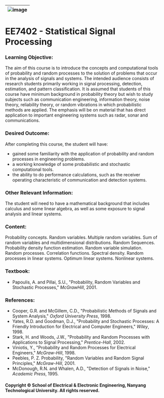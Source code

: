 |![image](https://github.com/ldkong1205/NTU-Graduate-Courses/blob/master/Courses/EE7401/logo.png)|
|---|
# EE7402 - Statistical Signal Processing

### Learning Objective:

The aim of this course is to introduce the concepts and computational tools of probability and random processes to the solution of problems that occur in the analysis of signals and systems. The intended audience consists of research students primarily working in signal processing, detection, estimation, and pattern classification. It is assumed that students of this course have minimum background in probability theory but wish to study subjects such as communication engineering, information theory, noise theory, reliability theory, or random vibrations in which probabilistic methods are applied. The emphasis will be on material that has direct application to important engineering systems such as radar, sonar and communications.

### Desired Outcome:

After completing this course, the student will have:
- gained some familiarity with the application of probability and random processes in engineering problems.
- a working knowledge of some probabilistic and stochastic computational tools.
- the ability to do performance calculations, such as the receiver operating characteristic of communication and detection systems.

### Other Relevant Information:

The student will need to have a mathematical background that includes calculus and some linear algebra, as well as some exposure to signal analysis and linear systems.

### Content:

Probability concepts. Random variables. Multiple random variables. Sum of random variables and multidimensional distributions. Random Sequences. Probability density function estimation. Random variable simulation. Random processes. Correlation functions. Spectral density. Random processes in linear systems. Optimum linear systems. Nonlinear systems.

### Textbook:

- Papoulis, A. and Pillai, S.U., "Probability, Random Variables and Stochastic Processes," <i>McGrawHill</i>, 2001.

### References:

- Cooper, G.R. and McGillem, C.D., "Probabilistic Methods of Signals and System Analysis," <i>Oxford University Press</i>, 1998.
- Yates, R.D. and Goodman, D.J., "Probability and Stochastic Processes: A Friendly Introduction for Electrical and Computer Engineers," <i>Wiley</i>, 1998.
- Stark, H. and Woods, J.W., "Probability and Random Processes with Applications to Signal Processing," <i>Prentice-Hall</i>, 2002.
- Viniotis, Y., "Probability and Random Processes for Electrical Engineers," <i>McGraw-Hill</i>, 1998.
- Peebles, P. Z. Probability, "Random Variables and Random Signal Principles," <i>McGraw-Hill</i>, 2001.
- McDonough, R.N. and Whalen, A.D., "Detection of Signals in Noise," <i>Academic Press</i>, 1995.

#### Copyright © School of Electrical & Electronic Engineering, Nanyang Technological University. All rights reserved.
